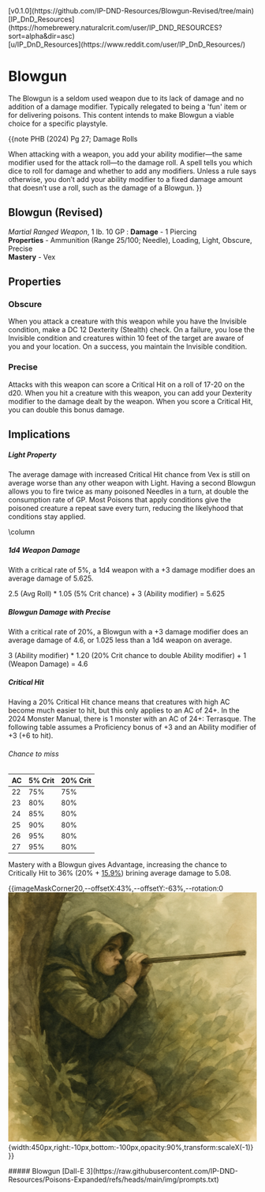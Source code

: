 <!-- https://homebrewery.naturalcrit.com/share/rBL6GbysBK9G -->

<div class='artist' style='top:30px;right:100px;'>
[v0.1.0](https://github.com/IP-DND-Resources/Blowgun-Revised/tree/main)
</div>

<div class='artist' style='top:40px;right:100px;'>
[IP_DnD_Resources](https://homebrewery.naturalcrit.com/user/IP_DND_RESOURCES?sort=alpha&dir=asc)
</div>

<div class='artist' style='top:50px;right:100px;'>
[u/IP_DnD_Resources](https://www.reddit.com/user/IP_DnD_Resources/)
</div>

# Blowgun
The Blowgun is a seldom used weapon due to its lack of damage and no addition of a damage modifier. Typically relegated to being a 'fun' item or for delivering poisons. This content intends to make Blowgun a viable choice for a specific playstyle.

{{note
PHB (2024) Pg 27; Damage Rolls

When attacking with a weapon, you add your ability modifier—the same modifier used for the attack roll—to the damage roll. A spell tells you which dice to roll for damage and whether to add any modifiers. Unless a rule says otherwise, you don’t add your ability modifier to a fixed damage amount that doesn’t use a roll, such as the damage of a Blowgun.
}}

## Blowgun (Revised)
*Martial Ranged Weapon*, 1 lb. 10 GP
:
**Damage** - 1 Piercing  
**Properties** - Ammunition (Range 25/100; Needle), Loading, Light, Obscure, Precise  
**Mastery** - Vex

## Properties
### Obscure
When you attack a creature with this weapon while you have the Invisible condition, make a DC 12 Dexterity (Stealth) check. On a failure, you lose the Invisible condition and creatures within 10 feet of the target are aware of you and your location. On a success, you maintain the Invisible condition.

### Precise
Attacks with this weapon can score a Critical Hit on a roll of 17-20 on the d20. When you hit a creature with this weapon, you can add your Dexterity modifier to the damage dealt by the weapon. When you score a Critical Hit, you can double this bonus damage.


## Implications
##### Light Property
The average damage with increased Critical Hit chance from Vex is still on average worse than any other weapon with Light. Having a second Blowgun allows you to fire twice as many poisoned Needles in a turn, at double the consumption rate of GP. Most Poisons that apply conditions give the poisoned creature a repeat save every turn, reducing the likelyhood that conditions stay applied.

\column

##### 1d4 Weapon Damage
With a critical rate of 5%, a 1d4 weapon with a +3 damage modifier does an average damage of 5.625.

2.5 (Avg Roll) * 1.05 (5% Crit chance) + 3 (Ability modifier) = 5.625

##### Blowgun Damage with Precise
With a critical rate of 20%, a Blowgun with a +3 damage modifier does an average damage of 4.6, or 1.025 less than a 1d4 weapon on average.

3 (Ability modifier) * 1.20 (20% Crit chance to double Ability modifier) + 1 (Weapon Damage) = 4.6

##### Critical Hit

Having a 20% Critical Hit chance means that creatures with high AC become much easier to hit, but this only applies to an AC of 24+. In the 2024 Monster Manual, there is 1 monster with an AC of 24+: Terrasque. The following table assumes a Proficiency bonus of +3 and an Ability modifier of +3 (+6 to hit).

###### Chance to miss
|AC|5% Crit|20% Crit|
|:---|:---|:---|
|22|75%|75%|
|23|80%|80%|
|24|85%|80%|
|25|90%|80%|
|26|95%|80%|
|27|95%|80%|

Mastery with a Blowgun gives Advantage, increasing the chance to Critically Hit to 36% (20% + [15.9%](https://statmodeling.stat.columbia.edu/2014/07/12/dnd-5e-advantage-disadvantage-probability/)) brining average damage to 5.08.

{{imageMaskCorner20,--offsetX:43%,--offsetY:-63%,--rotation:0
  ![](https://raw.githubusercontent.com/IP-DND-Resources/Poisons-Expanded/refs/heads/main/img/Blowgun.png){width:450px,right:-10px,bottom:-100px,opacity:90%,transform:scaleX(-1)}
}}
<!-- Use --offsetX to shift the mask left or right (can use cm instead of %)
     Use --offsetY to shift the mask up or down
     Use --rotation to set rotation angle in degrees. -->

<div class='artist' style='bottom:40px;right:375px;'>
##### Blowgun
[Dall-E 3](https://raw.githubusercontent.com/IP-DND-Resources/Poisons-Expanded/refs/heads/main/img/prompts.txt)
</div>
